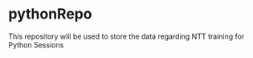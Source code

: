 # pythonRepo
This repository will be used to store the data regarding NTT training for Python Sessions
